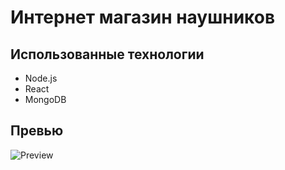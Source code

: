 # Интернет магазин наушников

## Использованные технологии

- Node.js
- React
- MongoDB

## Превью

![Preview](/public/capture_20241224135430275.bmp)
